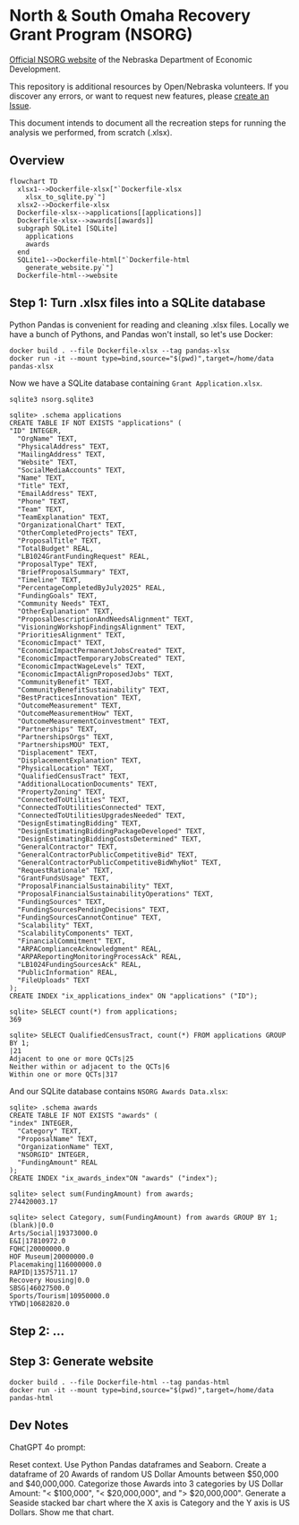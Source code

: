 # North & South Omaha Recovery Grant Program (NSORG)

[Official NSORG website](https://opportunity.nebraska.gov/programs/recovery/nsorg/)
of the Nebraska Department of Economic Development.

This repository is additional resources by Open/Nebraska volunteers.
If you discover any errors, or want to request new features, please
[create an Issue](https://github.com/opennebraska/nsorg/issues).

This document intends to document all the recreation steps for running the
analysis we performed, from scratch (.xlsx).

## Overview

```mermaid
flowchart TD
  xlsx1-->Dockerfile-xlsx["`Dockerfile-xlsx
    xlsx_to_sqlite.py`"]
  xlsx2-->Dockerfile-xlsx
  Dockerfile-xlsx-->applications[[applications]]
  Dockerfile-xlsx-->awards[[awards]]
  subgraph SQLite1 [SQLite]
    applications
    awards
  end
  SQLite1-->Dockerfile-html["`Dockerfile-html
    generate_website.py`"]
  Dockerfile-html-->website
```

## Step 1: Turn .xlsx files into a SQLite database

Python Pandas is convenient for reading and cleaning .xlsx files. 
Locally we have a bunch of Pythons, and Pandas won't install, so let's use Docker:

    docker build . --file Dockerfile-xlsx --tag pandas-xlsx
    docker run -it --mount type=bind,source="$(pwd)",target=/home/data pandas-xlsx

Now we have a SQLite database containing `Grant Application.xlsx`.

```
sqlite3 nsorg.sqlite3

sqlite> .schema applications
CREATE TABLE IF NOT EXISTS "applications" (
"ID" INTEGER,
  "OrgName" TEXT,
  "PhysicalAddress" TEXT,
  "MailingAddress" TEXT,
  "Website" TEXT,
  "SocialMediaAccounts" TEXT,
  "Name" TEXT,
  "Title" TEXT,
  "EmailAddress" TEXT,
  "Phone" TEXT,
  "Team" TEXT,
  "TeamExplanation" TEXT,
  "OrganizationalChart" TEXT,
  "OtherCompletedProjects" TEXT,
  "ProposalTitle" TEXT,
  "TotalBudget" REAL,
  "LB1024GrantFundingRequest" REAL,
  "ProposalType" TEXT,
  "BriefProposalSummary" TEXT,
  "Timeline" TEXT,
  "PercentageCompletedByJuly2025" REAL,
  "FundingGoals" TEXT,
  "Community Needs" TEXT,
  "OtherExplanation" TEXT,
  "ProposalDescriptionAndNeedsAlignment" TEXT,
  "VisioningWorkshopFindingsAlignment" TEXT,
  "PrioritiesAlignment" TEXT,
  "EconomicImpact" TEXT,
  "EconomicImpactPermanentJobsCreated" TEXT,
  "EconomicImpactTemporaryJobsCreated" TEXT,
  "EconomicImpactWageLevels" TEXT,
  "EconomicImpactAlignProposedJobs" TEXT,
  "CommunityBenefit" TEXT,
  "CommunityBenefitSustainability" TEXT,
  "BestPracticesInnovation" TEXT,
  "OutcomeMeasurement" TEXT,
  "OutcomeMeasurementHow" TEXT,
  "OutcomeMeasurementCoinvestment" TEXT,
  "Partnerships" TEXT,
  "PartnershipsOrgs" TEXT,
  "PartnershipsMOU" TEXT,
  "Displacement" TEXT,
  "DisplacementExplanation" TEXT,
  "PhysicalLocation" TEXT,
  "QualifiedCensusTract" TEXT,
  "AdditionalLocationDocuments" TEXT,
  "PropertyZoning" TEXT,
  "ConnectedToUtilities" TEXT,
  "ConnectedToUtilitiesConnected" TEXT,
  "ConnectedToUtilitiesUpgradesNeeded" TEXT,
  "DesignEstimatingBidding" TEXT,
  "DesignEstimatingBiddingPackageDeveloped" TEXT,
  "DesignEstimatingBiddingCostsDetermined" TEXT,
  "GeneralContractor" TEXT,
  "GeneralContractorPublicCompetitiveBid" TEXT,
  "GeneralContractorPublicCompetitiveBidWhyNot" TEXT,
  "RequestRationale" TEXT,
  "GrantFundsUsage" TEXT,
  "ProposalFinancialSustainability" TEXT,
  "ProposalFinancialSustainabilityOperations" TEXT,
  "FundingSources" TEXT,
  "FundingSourcesPendingDecisions" TEXT,
  "FundingSourcesCannotContinue" TEXT,
  "Scalability" TEXT,
  "ScalabilityComponents" TEXT,
  "FinancialCommitment" TEXT,
  "ARPAComplianceAcknowledgment" REAL,
  "ARPAReportingMonitoringProcessAck" REAL,
  "LB1024FundingSourcesAck" REAL,
  "PublicInformation" REAL,
  "FileUploads" TEXT
);
CREATE INDEX "ix_applications_index" ON "applications" ("ID");

sqlite> SELECT count(*) from applications;
369

sqlite> SELECT QualifiedCensusTract, count(*) FROM applications GROUP BY 1;
|21
Adjacent to one or more QCTs|25
Neither within or adjacent to the QCTs|6
Within one or more QCTs|317
```

And our SQLite database contains `NSORG Awards Data.xlsx`:

```
sqlite> .schema awards
CREATE TABLE IF NOT EXISTS "awards" (
"index" INTEGER,
  "Category" TEXT,
  "ProposalName" TEXT,
  "OrganizationName" TEXT,
  "NSORGID" INTEGER,
  "FundingAmount" REAL
);
CREATE INDEX "ix_awards_index"ON "awards" ("index");

sqlite> select sum(FundingAmount) from awards;
274420003.17

sqlite> select Category, sum(FundingAmount) from awards GROUP BY 1;
(blank)|0.0
Arts/Social|19373000.0
E&I|17810972.0
FQHC|20000000.0
HOF Museum|20000000.0
Placemaking|116000000.0
RAPID|13575711.17
Recovery Housing|0.0
SBSG|46027500.0
Sports/Tourism|10950000.0
YTWD|10682820.0
```

## Step 2: ...

## Step 3: Generate website

    docker build . --file Dockerfile-html --tag pandas-html
    docker run -it --mount type=bind,source="$(pwd)",target=/home/data pandas-html

## Dev Notes

ChatGPT 4o prompt:

Reset context.
Use Python Pandas dataframes and Seaborn.
Create a dataframe of 20 Awards of random US Dollar Amounts between $50,000 and $40,000,000.
Categorize those Awards into 3 categories by US Dollar Amount: "< $100,000", "< $20,000,000", and "> $20,000,000".
Generate a Seaside stacked bar chart where the X axis is Category and the Y axis is US Dollars.
Show me that chart.

